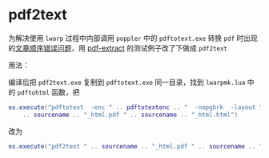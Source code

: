 # pdf2text
为解决使用 `lwarp`  过程中内部调用 `poppler` 中的 `pdftotext.exe` 转换 `pdf` 时出现的[文章顺序错误问题](https://github.com/CTeX-org/forum/issues/18)，用 [pdf-extract](https://github.com/jrmuizel/pdf-extract) 的测试例子改了下做成 `pdf2text`

用法：

编译后把 `pdf2text.exe` 复制到 `pdftotext.exe` 同一目录，找到 `lwarpmk.lua` 中的 `pdftohtml` 函数，把

```lua
os.execute("pdftotext  -enc " .. pdftotextenc .. "  -nopgbrk  -layout "
    .. sourcename .. "_html.pdf " .. sourcename .. "_html.html")
```

改为 

```lua
os.execute("pdf2text " .. sourcename .. "_html.pdf " .. sourcename .. "_html.html")
```

